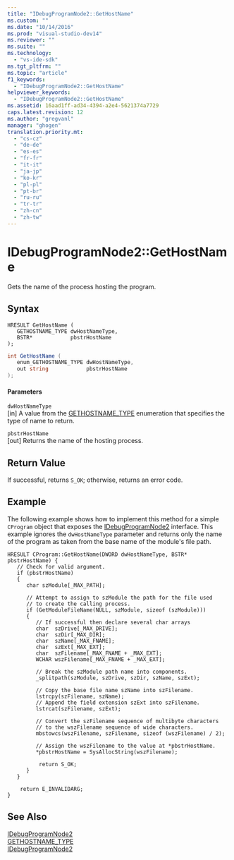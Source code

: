 ```yaml
---
title: "IDebugProgramNode2::GetHostName"
ms.custom: ""
ms.date: "10/14/2016"
ms.prod: "visual-studio-dev14"
ms.reviewer: ""
ms.suite: ""
ms.technology: 
  - "vs-ide-sdk"
ms.tgt_pltfrm: ""
ms.topic: "article"
f1_keywords: 
  - "IDebugProgramNode2::GetHostName"
helpviewer_keywords: 
  - "IDebugProgramNode2::GetHostName"
ms.assetid: 16aad1ff-ad34-4394-a2e4-5621374a7729
caps.latest.revision: 12
ms.author: "gregvanl"
manager: "ghogen"
translation.priority.mt: 
  - "cs-cz"
  - "de-de"
  - "es-es"
  - "fr-fr"
  - "it-it"
  - "ja-jp"
  - "ko-kr"
  - "pl-pl"
  - "pt-br"
  - "ru-ru"
  - "tr-tr"
  - "zh-cn"
  - "zh-tw"
---
```

# IDebugProgramNode2::GetHostName
Gets the name of the process hosting the program.  
  
## Syntax  
  
```cpp#  
HRESULT GetHostName (   
   GETHOSTNAME_TYPE dwHostNameType,  
   BSTR*            pbstrHostName  
);  
```  
  
```c#  
int GetHostName (   
   enum_GETHOSTNAME_TYPE dwHostNameType,  
   out string            pbstrHostName  
);  
```  
  
#### Parameters  
 `dwHostNameType`  
 [in] A value from the [GETHOSTNAME_TYPE](../extensibility/gethostname_type.md) enumeration that specifies the type of name to return.  
  
 `pbstrHostName`  
 [out] Returns the name of the hosting process.  
  
## Return Value  
 If successful, returns `S_OK`; otherwise, returns an error code.  
  
## Example  
 The following example shows how to implement this method for a simple `CProgram` object that exposes the [IDebugProgramNode2](../extensibility/idebugprogramnode2.md) interface. This example ignores the `dwHostNameType` parameter and returns only the name of the program as taken from the base name of the module's file path.  
  
```cpp#  
HRESULT CProgram::GetHostName(DWORD dwHostNameType, BSTR* pbstrHostName) {    
   // Check for valid argument.    
   if (pbstrHostName)    
   {    
      char szModule[_MAX_PATH];    
  
      // Attempt to assign to szModule the path for the file used  
      // to create the calling process.    
      if (GetModuleFileName(NULL, szModule, sizeof (szModule)))    
      {    
         // If successful then declare several char arrays    
         char  szDrive[_MAX_DRIVE];    
         char  szDir[_MAX_DIR];    
         char  szName[_MAX_FNAME];    
         char  szExt[_MAX_EXT];    
         char  szFilename[_MAX_FNAME + _MAX_EXT];    
         WCHAR wszFilename[_MAX_FNAME + _MAX_EXT];    
  
         // Break the szModule path name into components.    
         _splitpath(szModule, szDrive, szDir, szName, szExt);    
  
         // Copy the base file name szName into szFilename.    
         lstrcpy(szFilename, szName);    
         // Append the field extension szExt into szFilename.    
         lstrcat(szFilename, szExt);    
  
         // Convert the szFilename sequence of multibyte characters    
         // to the wszFilename sequence of wide characters.    
         mbstowcs(wszFilename, szFilename, sizeof (wszFilename) / 2);    
  
         // Assign the wszFilename to the value at *pbstrHostName.    
         *pbstrHostName = SysAllocString(wszFilename);    
  
          return S_OK;    
      }    
   }    
  
    return E_INVALIDARG;    
}    
```  
  
## See Also  
 [IDebugProgramNode2](../extensibility/idebugprogramnode2.md)   
 [GETHOSTNAME_TYPE](../extensibility/gethostname_type.md)   
 [IDebugProgramNode2](../extensibility/idebugprogramnode2.md)